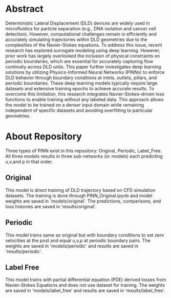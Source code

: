 # Abstract
Deterministic Lateral Displacement (DLD) devices are widely used in microfluidics for particle separation (e.g., DNA isolation and cancer cell detection). However, computational challenges remain in efficiently and accurately simulating trajectories within DLD geometries due to the complexities of the Navier-Stokes equations. To address this issue, recent research has explored surrogate modeling using deep learning. However, prior work has largely overlooked the inclusion of physical constraints on periodic boundaries, which are essential for accurately capturing flow continuity across DLD units. This paper further investigates deep learning solutions by utilizing Physics-Informed Neural Networks (PINNs) to enforce DLD behavior through boundary conditions at inlets, outlets, pillars, and periodic boundaries. These deep learning models typically require large datasets and extensive training epochs to achieve accurate results. To overcome this limitation, this research integrates Navier-Stokes–driven loss functions to enable training without any labeled data. This approach allows the model to be trained on a denser input domain while remaining independent of specific datasets and avoiding overfitting to particular geometries.

# About Repository
Three types of PINN exist in this repository: Original, Periodic, Label_Free. All three models results in three sub-networks (or models) each predicting u,v,and p in that order.

## Original
This model is direct training of DLD trajectory based on CFD simulation datasets. The training is done through PINN_Original.ipynb and model weights are saved in 'models/original'. The predictions, comparisons, and loss histories are saved in 'results/original'.

## Periodic
This model trains same as original but with boundary conditions to set zero velocities at the post and equal u,v,p at periodic boundary pairs. The weights are saved in 'models/periodic' and results are saved in 'results/periodic'.

## Label Free
This model trains with partial differential equation (PDE) derived losses from Navier-Stokes Equations and does not use dataset for training. The weights are saved in 'models/label_free' and results are saved in 'results/label_free'.